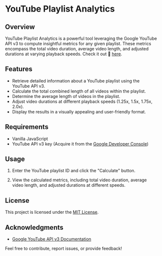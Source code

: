 # YouTube Playlist Analytics

## Overview

YouTube Playlist Analytics is a powerful tool leveraging the Google YouTube API v3 to compute insightful metrics for any given playlist. These metrics encompass the total video duration, average video length, and adjusted durations at varying playback speeds. Check it out 🔗 [here](https://youtube-playlist-stat.netlify.app/).

## Features

-   Retrieve detailed information about a YouTube playlist using the YouTube API v3.
-   Calculate the total combined length of all videos within the playlist.
-   Determine the average length of videos in the playlist.
-   Adjust video durations at different playback speeds (1.25x, 1.5x, 1.75x, 2.0x).
-   Display the results in a visually appealing and user-friendly format.

## Requirements

-   Vanilla JavaScript
-   YouTube API v3 key (Acquire it from the [Google Developer Console](https://console.developers.google.com/))

## Usage

1. Enter the YouTube playlist ID and click the "Calculate" button.

2. View the calculated metrics, including total video duration, average video length, and adjusted durations at different speeds.

## License

This project is licensed under the [MIT License](LICENSE).

## Acknowledgments

-   [Google YouTube API v3 Documentation](https://developers.google.com/youtube/v3)

Feel free to contribute, report issues, or provide feedback!
